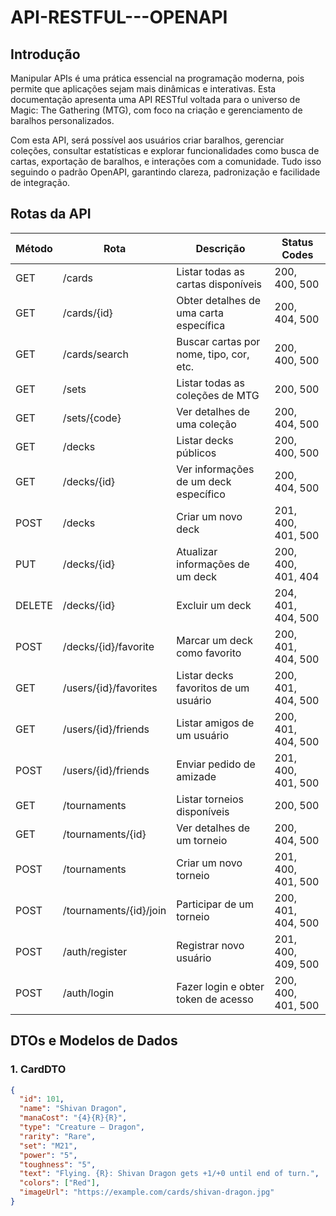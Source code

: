 # API-RESTFUL---OPENAPI

## Introdução
Manipular APIs é uma prática essencial na programação moderna, pois permite que aplicações sejam mais dinâmicas e interativas. Esta documentação apresenta uma API RESTful voltada para o universo de Magic: The Gathering (MTG), com foco na criação e gerenciamento de baralhos personalizados.

Com esta API, será possível aos usuários criar baralhos, gerenciar coleções, consultar estatísticas e explorar funcionalidades como busca de cartas, exportação de baralhos, e interações com a comunidade. Tudo isso seguindo o padrão OpenAPI, garantindo clareza, padronização e facilidade de integração.

## Rotas da API

| Método  | Rota                     | Descrição                              | Status Codes        |
|---------|--------------------------|----------------------------------------|---------------------|
| GET     | /cards                   | Listar todas as cartas disponíveis     | 200, 400, 500       |
| GET     | /cards/{id}              | Obter detalhes de uma carta específica | 200, 404, 500       |
| GET     | /cards/search            | Buscar cartas por nome, tipo, cor, etc.| 200, 400, 500       |
| GET     | /sets                    | Listar todas as coleções de MTG        | 200, 500            |
| GET     | /sets/{code}             | Ver detalhes de uma coleção            | 200, 404, 500       |
| GET     | /decks                   | Listar decks públicos                  | 200, 400, 500       |
| GET     | /decks/{id}              | Ver informações de um deck específico  | 200, 404, 500       |
| POST    | /decks                   | Criar um novo deck                     | 201, 400, 401, 500  |
| PUT     | /decks/{id}              | Atualizar informações de um deck       | 200, 400, 401, 404  |
| DELETE  | /decks/{id}              | Excluir um deck                        | 204, 401, 404, 500  |
| POST    | /decks/{id}/favorite     | Marcar um deck como favorito           | 200, 401, 404, 500  |
| GET     | /users/{id}/favorites    | Listar decks favoritos de um usuário   | 200, 401, 404, 500  |
| GET     | /users/{id}/friends      | Listar amigos de um usuário            | 200, 401, 404, 500  |
| POST    | /users/{id}/friends      | Enviar pedido de amizade               | 201, 400, 401, 500  |
| GET     | /tournaments             | Listar torneios disponíveis            | 200, 500            |
| GET     | /tournaments/{id}        | Ver detalhes de um torneio             | 200, 404, 500       |
| POST    | /tournaments             | Criar um novo torneio                  | 201, 400, 401, 500  |
| POST    | /tournaments/{id}/join   | Participar de um torneio               | 200, 401, 404, 500  |
| POST    | /auth/register           | Registrar novo usuário                 | 201, 400, 409, 500  |
| POST    | /auth/login              | Fazer login e obter token de acesso    | 200, 400, 401, 500  |

## DTOs e Modelos de Dados

###  1. CardDTO
```json
{
  "id": 101,
  "name": "Shivan Dragon",
  "manaCost": "{4}{R}{R}",
  "type": "Creature — Dragon",
  "rarity": "Rare",
  "set": "M21",
  "power": "5",
  "toughness": "5",
  "text": "Flying. {R}: Shivan Dragon gets +1/+0 until end of turn.",
  "colors": ["Red"],
  "imageUrl": "https://example.com/cards/shivan-dragon.jpg"
}


